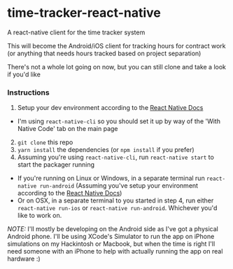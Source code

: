 # time-tracker-react-native
A react-native client for the time tracker system

This will become the Android/iOS client for tracking hours for contract work (or anything that needs hours tracked based on project separation)

There's not a whole lot going on now, but you can still clone and take a look if you'd like

### Instructions
1. Setup your dev environment according to the [React Native Docs](https://facebook.github.io/react-native/docs/getting-started.html)
  * I'm using `react-native-cli` so you should set it up by way of the 'With Native Code' tab on the main page
2. `git clone` this repo
3. `yarn install` the dependencies (or `npm install` if you prefer)
4. Assuming you're using `react-native-cli`, run `react-native start` to start the packager running
  * If you're running on Linux or Windows, in a separate terminal run `react-native run-android` (Assuming you've setup your environment according to the [React Native Docs](https://facebook.github.io/react-native/docs/getting-started.html))
  * Or on OSX, in a separate terminal to you started in step 4, run either `react-native run-ios` or `react-native run-android`. Whichever you'd like to work on.

*NOTE:* I'll mostly be developing on the Android side as I've got a physical Android phone. I'll be using XCode's Simulator to run the app on iPhone simulations on my Hackintosh or Macbook, but when the time is right I'll need someone with an iPhone to help with actually running the app on real hardware :)
